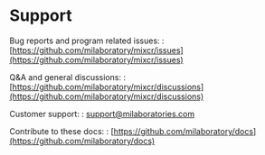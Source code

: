 # Support

Bug reports and program related issues:
: [https://github.com/milaboratory/mixcr/issues](https://github.com/milaboratory/mixcr/issues)

Q&A and general discussions:
: [https://github.com/milaboratory/mixcr/discussions](https://github.com/milaboratory/mixcr/discussions)

Customer support: 
: [support@milaboratories.com](mailto:support@milaboratories.com)

Contribute to these docs:
: [https://github.com/milaboratory/docs](https://github.com/milaboratory/docs)

